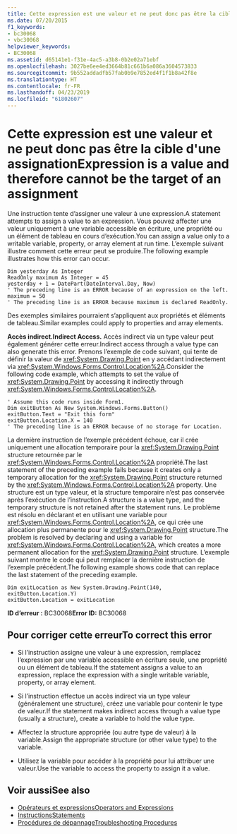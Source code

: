 ```yaml
---
title: Cette expression est une valeur et ne peut donc pas être la cible d'une assignation
ms.date: 07/20/2015
f1_keywords:
- bc30068
- vbc30068
helpviewer_keywords:
- BC30068
ms.assetid: d65141e1-f31e-4ac5-a3b8-0b2e02a71ebf
ms.openlocfilehash: 3027be6ee4ed3664b81c661b6a086a3604573833
ms.sourcegitcommit: 9b552addadfb57fab0b9e7852ed4f1f1b8a42f8e
ms.translationtype: HT
ms.contentlocale: fr-FR
ms.lasthandoff: 04/23/2019
ms.locfileid: "61802607"
---
```

# <a name="expression-is-a-value-and-therefore-cannot-be-the-target-of-an-assignment"></a><span data-ttu-id="dd924-102">Cette expression est une valeur et ne peut donc pas être la cible d'une assignation</span><span class="sxs-lookup"><span data-stu-id="dd924-102">Expression is a value and therefore cannot be the target of an assignment</span></span>
<span data-ttu-id="dd924-103">Une instruction tente d’assigner une valeur à une expression.</span><span class="sxs-lookup"><span data-stu-id="dd924-103">A statement attempts to assign a value to an expression.</span></span> <span data-ttu-id="dd924-104">Vous pouvez affecter une valeur uniquement à une variable accessible en écriture, une propriété ou un élément de tableau en cours d’exécution.</span><span class="sxs-lookup"><span data-stu-id="dd924-104">You can assign a value only to a writable variable, property, or array element at run time.</span></span> <span data-ttu-id="dd924-105">L’exemple suivant illustre comment cette erreur peut se produire.</span><span class="sxs-lookup"><span data-stu-id="dd924-105">The following example illustrates how this error can occur.</span></span>  
  
```  
Dim yesterday As Integer  
ReadOnly maximum As Integer = 45  
yesterday + 1 = DatePart(DateInterval.Day, Now)  
' The preceding line is an ERROR because of an expression on the left.  
maximum = 50  
' The preceding line is an ERROR because maximum is declared ReadOnly.  
```  
  
 <span data-ttu-id="dd924-106">Des exemples similaires pourraient s’appliquent aux propriétés et éléments de tableau.</span><span class="sxs-lookup"><span data-stu-id="dd924-106">Similar examples could apply to properties and array elements.</span></span>  
  
 <span data-ttu-id="dd924-107">**Accès indirect.**</span><span class="sxs-lookup"><span data-stu-id="dd924-107">**Indirect Access.**</span></span> <span data-ttu-id="dd924-108">Accès indirect via un type valeur peut également générer cette erreur.</span><span class="sxs-lookup"><span data-stu-id="dd924-108">Indirect access through a value type can also generate this error.</span></span> <span data-ttu-id="dd924-109">Prenons l’exemple de code suivant, qui tente de définir la valeur de <xref:System.Drawing.Point> en y accédant indirectement via <xref:System.Windows.Forms.Control.Location%2A>.</span><span class="sxs-lookup"><span data-stu-id="dd924-109">Consider the following code example, which attempts to set the value of <xref:System.Drawing.Point> by accessing it indirectly through <xref:System.Windows.Forms.Control.Location%2A>.</span></span>  
  
```  
' Assume this code runs inside Form1.  
Dim exitButton As New System.Windows.Forms.Button()  
exitButton.Text = "Exit this form"  
exitButton.Location.X = 140  
' The preceding line is an ERROR because of no storage for Location.  
```  
  
 <span data-ttu-id="dd924-110">La dernière instruction de l’exemple précédent échoue, car il crée uniquement une allocation temporaire pour la <xref:System.Drawing.Point> structure retournée par le <xref:System.Windows.Forms.Control.Location%2A> propriété.</span><span class="sxs-lookup"><span data-stu-id="dd924-110">The last statement of the preceding example fails because it creates only a temporary allocation for the <xref:System.Drawing.Point> structure returned by the <xref:System.Windows.Forms.Control.Location%2A> property.</span></span> <span data-ttu-id="dd924-111">Une structure est un type valeur, et la structure temporaire n’est pas conservée après l’exécution de l’instruction.</span><span class="sxs-lookup"><span data-stu-id="dd924-111">A structure is a value type, and the temporary structure is not retained after the statement runs.</span></span> <span data-ttu-id="dd924-112">Le problème est résolu en déclarant et en utilisant une variable pour <xref:System.Windows.Forms.Control.Location%2A>, ce qui crée une allocation plus permanente pour le <xref:System.Drawing.Point> structure.</span><span class="sxs-lookup"><span data-stu-id="dd924-112">The problem is resolved by declaring and using a variable for <xref:System.Windows.Forms.Control.Location%2A>, which creates a more permanent allocation for the <xref:System.Drawing.Point> structure.</span></span> <span data-ttu-id="dd924-113">L’exemple suivant montre le code qui peut remplacer la dernière instruction de l’exemple précédent.</span><span class="sxs-lookup"><span data-stu-id="dd924-113">The following example shows code that can replace the last statement of the preceding example.</span></span>  
  
```  
Dim exitLocation as New System.Drawing.Point(140, exitButton.Location.Y)  
exitButton.Location = exitLocation  
```  
  
 <span data-ttu-id="dd924-114">**ID d’erreur :** BC30068</span><span class="sxs-lookup"><span data-stu-id="dd924-114">**Error ID:** BC30068</span></span>  
  
## <a name="to-correct-this-error"></a><span data-ttu-id="dd924-115">Pour corriger cette erreur</span><span class="sxs-lookup"><span data-stu-id="dd924-115">To correct this error</span></span>  
  
- <span data-ttu-id="dd924-116">Si l’instruction assigne une valeur à une expression, remplacez l’expression par une variable accessible en écriture seule, une propriété ou un élément de tableau.</span><span class="sxs-lookup"><span data-stu-id="dd924-116">If the statement assigns a value to an expression, replace the expression with a single writable variable, property, or array element.</span></span>  
  
- <span data-ttu-id="dd924-117">Si l’instruction effectue un accès indirect via un type valeur (généralement une structure), créez une variable pour contenir le type de valeur.</span><span class="sxs-lookup"><span data-stu-id="dd924-117">If the statement makes indirect access through a value type (usually a structure), create a variable to hold the value type.</span></span>  
  
- <span data-ttu-id="dd924-118">Affectez la structure appropriée (ou autre type de valeur) à la variable.</span><span class="sxs-lookup"><span data-stu-id="dd924-118">Assign the appropriate structure (or other value type) to the variable.</span></span>  
  
- <span data-ttu-id="dd924-119">Utilisez la variable pour accéder à la propriété pour lui attribuer une valeur.</span><span class="sxs-lookup"><span data-stu-id="dd924-119">Use the variable to access the property to assign it a value.</span></span>  
  
## <a name="see-also"></a><span data-ttu-id="dd924-120">Voir aussi</span><span class="sxs-lookup"><span data-stu-id="dd924-120">See also</span></span>

- [<span data-ttu-id="dd924-121">Opérateurs et expressions</span><span class="sxs-lookup"><span data-stu-id="dd924-121">Operators and Expressions</span></span>](../../../visual-basic/programming-guide/language-features/operators-and-expressions/index.md)
- [<span data-ttu-id="dd924-122">Instructions</span><span class="sxs-lookup"><span data-stu-id="dd924-122">Statements</span></span>](../../../visual-basic/programming-guide/language-features/statements.md)
- [<span data-ttu-id="dd924-123">Procédures de dépannage</span><span class="sxs-lookup"><span data-stu-id="dd924-123">Troubleshooting Procedures</span></span>](../../../visual-basic/programming-guide/language-features/procedures/troubleshooting-procedures.md)

